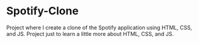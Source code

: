 # Spotify-Clone
 Project where I create a clone of the Spotify application using HTML, CSS, and JS.
        Project just to learn a little more about HTML, CSS, and JS.

